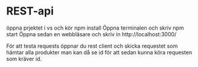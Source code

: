 # REST-api
öppna prjektet i vs och kör npm install
Öppna terminalen och skriv npm start
Öppna sedan en webbläsare och skriv in http://localhost:3000/

För att testa requests öppnar du rest client och skicka requestet som hämtar alla produkter
man kan då se id för att sedan kunna köra requesten som kräver id.
